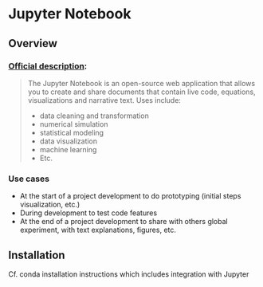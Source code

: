# Jupyter Notebook

## Overview

### [Official description](https://jupyter.org/):

> The Jupyter Notebook is an open-source web application that allows you to create and share documents that contain live code, equations, visualizations and narrative text. 
> Uses include: 
> * data cleaning and transformation
> * numerical simulation
> * statistical modeling
> * data visualization
> * machine learning
> * Etc.

### Use cases
 * At the start of a project development to do prototyping (initial steps visualization, etc.)
 * During development to test code features
 * At the end of a project development to share with others global experiment, with text explanations, figures, etc. 

## Installation
Cf. conda installation instructions which includes integration with Jupyter
